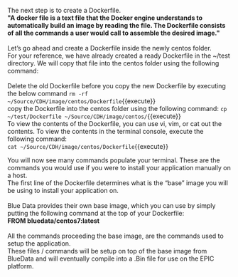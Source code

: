 The next step is to create a Dockerfile. 
<br>
<strong>"A docker file is a text file that the Docker engine understands to automatically build an image by reading the file. The Dockerfile consists of all the commands a user would call to assemble the desired image."</strong>
<br>
<br>
Let’s go ahead and create a Dockerfile inside the newly centos folder.
<br>
For your reference, we have already created a ready Dockerfile in the ~/test directory. We will copy that file into the centos folder using the following command:<br>
<br>Delete the old Dockerfile before you copy the new Dockerfile by executing the below command
`rm -rf ~/Source/CDH/image/centos/Dockerfile`{{execute}}
<br>
copy the Dockerfile into the centos folder using the following command:
`cp ~/test/Dockerfile ~/Source/CDH/image/centos/`{{execute}}
<br>
To view the contents of the Dockerfile, you can use vi, vim, or cat out the contents. To view the contents in the terminal console, execute the following command:<br>
`cat ~/Source/CDH/image/centos/Dockerfile`{{execute}}<br>

You will now see many commands populate your terminal. These are the commands you would use if you were to install your application manually on a host. 
<br>The first line of the Dockerfile determines what is the “base” image you will be using to install your application on.
<br>
<br>Blue Data provides their own base image, which you can use by simply putting the following command at the top of your Dockerfile: 
<br><b>FROM bluedata/centos7:latest</b>
<br>
<br>
All the commands proceeding the base image, are the commands used to setup the application. 
<br>These files / commands will be setup on top of the base image from BlueData and will eventually compile into a .Bin file for use on the EPIC platform. 
